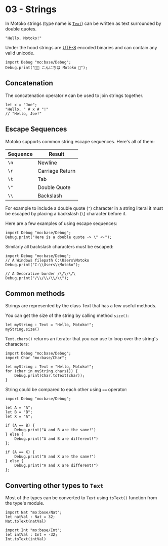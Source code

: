 # 03 - Strings

In Motoko strings (type name is [`Text`](/motoko/main/base/Text.md)) can be written as text surrounded by double quotes.

```motoko
"Hello, Motoko!"
```
<!-- 
It can span multiple lines.

```motoko
"Hello
Motoko!"
``` -->

Under the hood strings are [UTF-8](https://en.wikipedia.org/wiki/UTF-8) encoded binaries
and can contain any valid unicode.

```motoko
import Debug "mo:base/Debug";
Debug.print("👩‍💻 こんにちは Motoko 💫");
```

## Concatenation

The concatenation operator `#` can be used to join strings together.

```motoko
let x = "Joe";
"Hello, " # x # "!"
// "Hello, Joe!"
```

## Escape Sequences

Motoko supports common string escape sequences. Here's all of them:

| Sequence | Result          |
| -------- | --------------- |
| `\n`     | Newline         |
| `\r`     | Carriage Return |
| `\t`     | Tab             |
| `\"`     | Double Quote    |
| `\\`     | Backslash       |

For example to include a double quote (`"`) character in a string literal it
must be escaped by placing a backslash (`\`) character before it.

Here are a few examples of using escape sequences:

```motoko
import Debug "mo:base/Debug";
Debug.print("Here is a double quote -> \" <-");
```

Similarly all backslash characters must be escaped:

```motoko
import Debug "mo:base/Debug";
// A Windows filepath C:\Users\Motoko
Debug.print("C:\\Users\\Motoko");

// A Decorative border /\/\/\/\
Debug.print("/\\/\\/\\/\\");
```

## Common methods

Strings are represented by the class Text that has a few useful methods.

You can get the size of the string by calling method `size()`:
```motoko
let myString : Text = "Hello, Motoko!";
myString.size()
```

`Text.chars()` returns an iterator that you can use to loop over the string's characters:
```motoko
import Debug "mo:base/Debug";
import Char "mo:base/Char";

let myString : Text = "Hello, Motoko!";
for (char in myString.chars()) {
    Debug.print(Char.toText(char));
}
```

String could be compared to each other using `==` operator:
```motoko
import Debug "mo:base/Debug";

let A = "A";
let B = "B";
let X = "A";

if (A == B) {
    Debug.print("A and B are the same!")
} else {
    Debug.print("A and B are different!")
};

if (A == X) {
    Debug.print("A and X are the same!")
} else {
    Debug.print("A and X are different!")
};
```

## Converting other types to `Text`
Most of the types can be converted to `Text` using `toText()` function from the type's module.

```motoko
import Nat "mo:base/Nat";
let natVal : Nat = 32;
Nat.toText(natVal)
```


```motoko
import Int "mo:base/Int";
let intVal : Int = -32;
Int.toText(intVal)
```